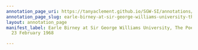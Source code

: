 ```yaml
---
annotation_page_uri: https://tanyaclement.github.io/SGW-SI/annotations/earle-birney-at-sir-george-williams-university-the-poetry-series-23-february-1968-canvas-1-audience.json
annotation_page_slug: earle-birney-at-sir-george-williams-university-the-poetry-series-23-february-1968-canvas-1-audience
layout: annotation_page
manifest_label: Earle Birney at Sir George Williams University, The Poetry Series,
  23 February 1968

---
```

